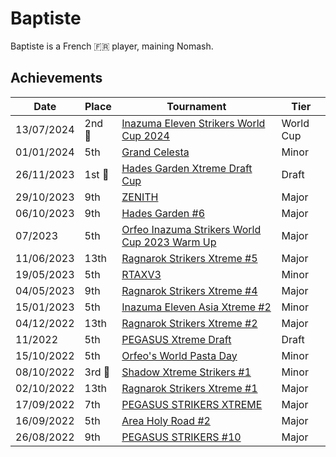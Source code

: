 # Baptiste

Baptiste is a French :fr: player, maining Nomash.

## Achievements

|Date|Place|Tournament|Tier|
|-|-|-|-|
| 13/07/2024 |2nd :2nd_place_medal:| [Inazuma Eleven Strikers World Cup 2024](../../tournaments/worldcup24.md) | World Cup |
| 01/01/2024 | 5th | [Grand Celesta](../../tournaments/misc/grandcelesta.md) | Minor |
| 26/11/2023 |1st :1st_place_medal:| [Hades Garden Xtreme Draft Cup](../../tournaments/draft/hgdraftx.md) | Draft | 
| 29/10/2023 | 9th | [ZENITH](../../tournaments/misc/zenith1.md) | Major |
| 06/10/2023 | 9th | [Hades Garden #6](../../tournaments/hg/hg6.md) | Major |
| 07/2023 | 5th | [Orfeo Inazuma Strikers World Cup 2023 Warm Up](../../tournaments/orfeo/orfeowc.md) | Major |
| 11/06/2023 | 13th | [Ragnarok Strikers Xtreme #5](../../tournaments/ragna/ragnax5.md) | Major |
| 19/05/2023 | 5th | [RTAXV3](../../tournaments/rtaxv/rtaxv3.md) | Minor |
| 04/05/2023 | 9th | [Ragnarok Strikers Xtreme #4](../../tournaments/ragna/ragnax4.md) | Major |
| 15/01/2023 | 5th | [Inazuma Eleven Asia Xtreme #2](../../tournaments/asia/asiax2.md) | Minor |
| 04/12/2022 | 13th | [Ragnarok Strikers Xtreme #2](../../tournaments/ragna/ragnax2.md) | Major |
| 11/2022 | 5th | [PEGASUS Xtreme Draft](../../tournaments/draft/pegasusdraft.md) | Draft | 
| 15/10/2022 | 5th | [Orfeo's World Pasta Day](../../tournaments/orfeo/orfeopasta.md) | Minor |
| 08/10/2022 |3rd :3rd_place_medal: | [Shadow Xtreme Strikers #1](../../tournaments/shadow/shadow1.md) | Minor |
| 02/10/2022 | 13th | [Ragnarok Strikers Xtreme #1](../../tournaments/ragna/ragnax1.md) | Major |
| 17/09/2022 | 7th | [PEGASUS STRIKERS XTREME](../../tournaments/pegasus/pegasusx.md) | Major |
| 16/09/2022 | 5th | [Area Holy Road #2](../../tournaments/misc/holyroad2.md) | Major |
| 26/08/2022 | 9th | [PEGASUS STRIKERS #10](../../tournaments/pegasus/pegasus10.md) | Major |

